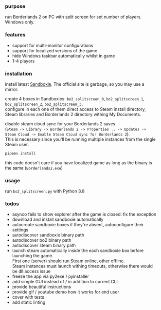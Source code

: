 ### purpose

run Borderlands 2 on PC with split screen for set number of players. Windows only.

### features

* support for multi-monitor configurations
* support for localized versions of the game
* hide Windows taskbar automatically whilst in game
* 1-4 players

### installation

install latest [Sandboxie](https://www.sandboxie.com/AllVersions). The official site is garbage, so you may use a mirror.

create 4 boxes in Sandboxies: `bo2_splitscreen_0`, `bo2_splitscreen_1`, `bo2_splitscreen_2`, `bo2_splitscreen_3`,  
configure in each one of them direct access to Steam install directory, Steam libraries and Borderlands 2 directory withing My Documents.

disable steam cloud sync for your Borderlands 2 saves  
(`Steam -> Library -> Borderlands 2 -> Properties .. -> Updates -> Steam Cloud -> Enable Steam Cloud sync for Borderlands 2`).  
This is necessary since you'll be running multiple instances from the single Steam user.  

```bash
pipenv install
```

this code doesn't care if you have localized game as long as the binary is the same (`Borderlands2.exe`)

### usage

run `bo2_splitscreen.py` with Python 3.8

### todos

* asynco fails to show explorer after the game is closed: fix the exception
* download and install sandboxie automatically
* autocreate sandboxie boxes if they're absent, autoconfigure their settings
* autodiscover sandboxie binary path
* autodiscover bo2 binary path
* autodiscover steam binary path
* launch steam automatically inside the each sandboxie box before launching the game.  
First one (server) should run Steam online, other offline.  
Steam instances must launch withing timeouts, otherwise there would be dll access issue
* freeze the app via py2exe / pyinstaller
* add simple GUI instead of / in addition to current CLI
* provide beautiful instructions
* provide gif / youtube demo how it works for end user
* cover with tests
* add static linting
